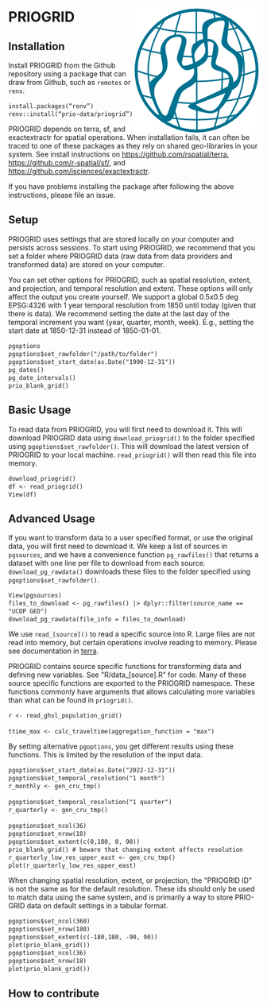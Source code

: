# PRIOGRID <img src="man/figures/priogridlogo.png" align="right" />

## Installation

Install PRIOGRID from the Github repository using a package that can draw from Github, such as `remotes` or `renv`.

```
install.packages(“renv”)
renv::install(“prio-data/priogrid”)
```

PRIOGRID depends on terra, sf, and exactextractr for spatial operations. When installation fails,
it can often be traced to one of these packages as they rely on shared geo-libraries in your system.
See install instructions on https://github.com/rspatial/terra, https://github.com/r-spatial/sf/, and 
https://github.com/isciences/exactextractr.

If you have problems installing the package after following the above instructions, please file an issue.

## Setup
PRIOGRID uses settings that are stored locally on your computer and persists across sessions. 
To start using PRIOGRID, we recommend that you set a folder where PRIOGRID data (raw data from
data providers and transformed data) are stored on your computer.

You can set other options for PRIOGRID, such as spatial resolution, extent, and projection, and temporal resolution and extent.
These options will only affect the output you create yourself. We support a global 0.5x0.5 deg EPSG:4326 with 
1 year temporal resolution from 1850 until today (given that there is data). We recommend setting the date at the last day of
the temporal increment you want (year, quarter, month, week). E.g., setting the start date at 1850-12-31 instead of 1850-01-01.

```
pgoptions
pgoptions$set_rawfolder("/path/to/folder")
pgoptions$set_start_date(as.Date("1990-12-31"))
pg_dates()
pg_date_intervals()
prio_blank_grid()
```

## Basic Usage
To read data from PRIOGRID, you will first need to download it. This will download
PRIOGRID data using `download_priogrid()` to the folder specified using `pgoptions$set_rawfolder()`.
This will download the latest version of PRIOGRID to your local machine. `read_priogrid()` will then read
this file into memory.

```
download_priogrid()
df <- read_priogrid()
View(df)
```

## Advanced Usage
If you want to transform data to a user specified format, or use the original data, you will
first need to download it. We keep a list of sources in `pgsources`, and we have
a convenience function `pg_rawfiles()` that returns a dataset with one line per
file to download from each source. `download_pg_rawdata()` downloads these files
to the folder specified using `pgoptions$set_rawfolder()`.

```
View(pgsources)
files_to_download <- pg_rawfiles() |> dplyr::filter(source_name == "UCDP GED")
download_pg_rawdata(file_info = files_to_download)
```

We use `read_[source]()` to read a specific source into R. Large files are not read into memory,
but certain operations involve reading to memory. Please see documentation in [terra](https://github.com/rspatial/terra).

PRIOGRID contains source specific functions for transforming data and defining new variables. See "R/data_[source].R" for
code. Many of these source specific functions are exported to the PRIOGRID namespace. These functions commonly have arguments
that allows calculating more variables than what can be found in `priogrid()`.

```
r <- read_ghsl_population_grid()

ttime_max <- calc_traveltime(aggregation_function = "max")
```

By setting alternative `pgoptions`, you get different results using these functions.
This is limited by the resolution of the input data.

```
pgoptions$set_start_date(as.Date("2022-12-31"))
pgoptions$set_temporal_resolution("1 month")
r_monthly <- gen_cru_tmp()

pgoptions$set_temporal_resolution("1 quarter")
r_quarterly <- gen_cru_tmp()

pgoptions$set_ncol(36)
pgoptions$set_nrow(18)
pgoptions$set_extent(c(0,180, 0, 90))
prio_blank_grid() # beware that changing extent affects resolution
r_quarterly_low_res_upper_east <- gen_cru_tmp()
plot(r_quarterly_low_res_upper_east)
```

When changing spatial resolution, extent, or projection, the "PRIOGRID ID" is not 
the same as for the default resolution. These ids should only be used to match data
using the same system, and is primarily a way to store PRIO-GRID data on default settings
in a tabular format.

```
pgoptions$set_ncol(360)
pgoptions$set_nrow(180)
pgoptions$set_extent(c(-180,180, -90, 90))
plot(prio_blank_grid())
pgoptions$set_ncol(36)
pgoptions$set_nrow(18)
plot(prio_blank_grid())
```

## How to contribute
